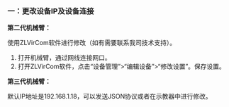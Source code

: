 ###  一：更改设备IP及设备连接

**第二代机械臂：**

使用ZLVirCom软件进行修改（如有需要联系我司技术支持）。

1. 打开机械臂，通过网线连接网口。
2. 打开ZLVirCom软件，点击“设备管理”>“编辑设备”>“修改设置”。保存设置。

**第三代机械臂：**

默认IP地址是192.168.1.18，可以发送JSON协议或者在示教器中进行修改。
